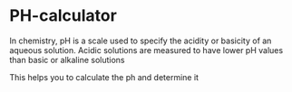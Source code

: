 # PH-calculator
In chemistry, pH is a scale used to specify the acidity or basicity of an aqueous solution.
Acidic solutions are measured to have lower pH values than basic or alkaline solutions

This helps you to calculate the ph and determine it

